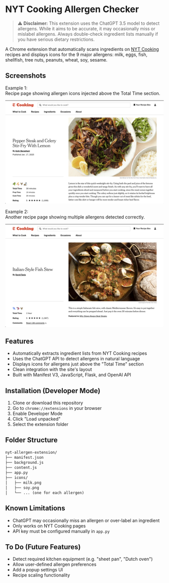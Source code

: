 # NYT Cooking Allergen Checker

> ⚠️ **Disclaimer:** This extension uses the ChatGPT 3.5 model to detect allergens. While it aims to be accurate, it may occasionally miss or mislabel allergens. Always double-check ingredient lists manually if you have serious dietary restrictions.

A Chrome extension that automatically scans ingredients on [NYT Cooking](https://cooking.nytimes.com/) recipes and displays icons for the 9 major allergens:
milk, eggs, fish, shellfish, tree nuts, peanuts, wheat, soy, sesame.

## Screenshots

Example 1:  
Recipe page showing allergen icons injected above the Total Time section.

![Recipe example showing allergen detection (Example 1)](images/example1.png)

Example 2:  
Another recipe page showing multiple allergens detected correctly.

![Recipe example showing allergen detection (Example 2)](images/example2.png)

## Features
- Automatically extracts ingredient lists from NYT Cooking recipes
- Uses the ChatGPT API to detect allergens in natural language
- Displays icons for allergens just above the "Total Time" section
- Clean integration with the site's layout
- Built with Manifest V3, JavaScript, Flask, and OpenAI API

## Installation (Developer Mode)
1. Clone or download this repository
2. Go to `chrome://extensions` in your browser
3. Enable Developer Mode
4. Click "Load unpacked"
5. Select the extension folder

## Folder Structure
```
nyt-allergen-extension/
├── manifest.json
├── background.js
├── content.js
├── app.py
├── icons/
│   ├── milk.png
│   ├── soy.png
│   └── ... (one for each allergen)
```

## Known Limitations
- ChatGPT may occasionally miss an allergen or over-label an ingredient
- Only works on NYT Cooking pages
- API key must be configured manually in `app.py`

## To Do (Future Features)
- Detect required kitchen equipment (e.g. "sheet pan", "Dutch oven")
- Allow user-defined allergen preferences
- Add a popup settings UI
- Recipe scaling functionality